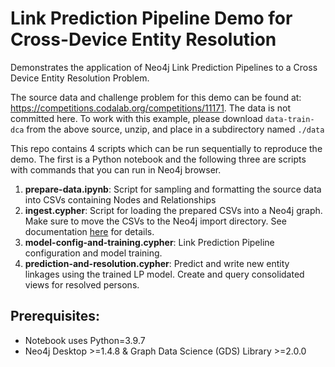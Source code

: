 # Link Prediction Pipeline Demo for Cross-Device Entity Resolution
Demonstrates the application of Neo4j Link Prediction Pipelines to a Cross Device 
Entity Resolution Problem.

The source data and challenge problem for this demo can be found at: 
https://competitions.codalab.org/competitions/11171. The data is not committed here.
To work with this example, please download `data-train-dca` from the above source, unzip,
and place in a subdirectory named `./data`

This repo contains 4 scripts which can be run sequentially to reproduce the demo. The first is a Python notebook and
the following three are scripts with commands that you can run in Neo4j browser.

1. __prepare-data.ipynb__: Script for sampling and formatting the source data into CSVs containing Nodes and Relationships
2. __ingest.cypher__: Script for loading the prepared CSVs into a Neo4j graph. Make sure to move the CSVs to the
Neo4j import directory.  See documentation [here](https://neo4j.com/developer/guide-import-csv/#_reading_csv_files) 
for details. 
3. __model-config-and-training.cypher__: Link Prediction Pipeline configuration and model training. 
4. __prediction-and-resolution.cypher__: Predict and write new entity linkages using the trained LP model.
Create and query consolidated views for resolved persons.

## Prerequisites:
 - Notebook uses Python=3.9.7
 - Neo4j Desktop >=1.4.8 & Graph Data Science (GDS) Library >=2.0.0

